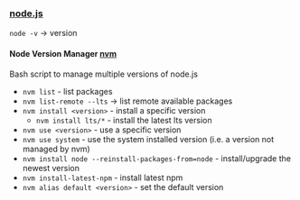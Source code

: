### [node.js](https://nodejs.org)

`node -v` -> version

#### Node Version Manager [nvm](https://github.com/nvm-sh/nvm)

Bash script to manage multiple versions of node.js

* `nvm list` - list packages
* `nvm list-remote --lts` -> list remote available packages
* `nvm install <version>` - install a specific version
  * `nvm install lts/*` - install the latest lts version
* `nvm use <version>` - use a specific version
* `nvm use system` - use the system installed version (i.e. a version not managed by nvm)
* `nvm install node --reinstall-packages-from=node` - install/upgrade the newest version
*  `nvm install-latest-npm` - install latest npm
* `nvm alias default <version>` - set the default version

